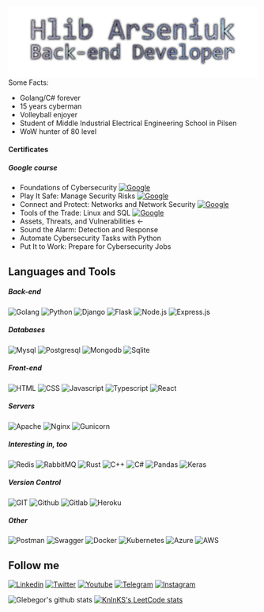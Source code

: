 ![Header](https://github.com/Glebegor/Glebegor/blob/master/assets/header.png)
Some Facts:
- Golang/C# forever
- 15 years cyberman
- Volleyball enjoyer
- Student of Middle Industrial Electrical Engineering School in Pilsen 
- WoW hunter of 80 level

#### Certificates
##### Google course
- Foundations of Cybersecurity [![Google](https://img.shields.io/badge/Cybersecurity-090909?style=for-the-badge&logo=google)](https://www.coursera.org/account/accomplishments/records/XC6F92XQDAQJ)
- Play It Safe: Manage Security Risks [![Google](https://img.shields.io/badge/Cybersecurity-090909?style=for-the-badge&logo=google)](https://www.coursera.org/account/accomplishments/records/6JAS8LDV3ZXR)
- Connect and Protect: Networks and Network Security [![Google](https://img.shields.io/badge/Cybersecurity-090909?style=for-the-badge&logo=google)](https://www.coursera.org/account/accomplishments/records/JMBTWV3LBHRD)
- Tools of the Trade: Linux and SQL [![Google](https://img.shields.io/badge/Cybersecurity-090909?style=for-the-badge&logo=google)](https://www.coursera.org/account/accomplishments/records/6PDHA6LPE599)
- Assets, Threats, and Vulnerabilities <-
- Sound the Alarm: Detection and Response
- Automate Cybersecurity Tasks with Python
- Put It to Work: Prepare for Cybersecurity Jobs
## Languages and Tools
##### Back-end
![Golang](https://img.shields.io/badge/Golang-090909?style=for-the-badge&logo=go)
![Python](https://img.shields.io/badge/Python-090909?style=for-the-badge&logo=python)
![Django](https://img.shields.io/badge/Django-090909?style=for-the-badge&logo=django&logoColor=03830F)
![Flask](https://img.shields.io/badge/Flask-090909?style=for-the-badge&logo=flask)
![Node.js](https://img.shields.io/badge/Node.js-090909?style=for-the-badge&logo=node.js)
![Express.js](https://img.shields.io/badge/Express.js-090909?style=for-the-badge&logo=express)

##### Databases
![Mysql](https://img.shields.io/badge/Mysql-090909?style=for-the-badge&logo=mysql)
![Postgresql](https://img.shields.io/badge/PostgreSQL-090909?style=for-the-badge&logo=postgresql)
![Mongodb](https://img.shields.io/badge/MongoDB-090909?style=for-the-badge&logo=mongodb)
![Sqlite](https://img.shields.io/badge/SQLite-090909?style=for-the-badge&logo=sqlite)

##### Front-end
![HTML](https://img.shields.io/badge/HTML-090909?style=for-the-badge&logo=html5)
![CSS](https://img.shields.io/badge/CSS-090909?style=for-the-badge&logo=css3)
![Javascript](https://img.shields.io/badge/Javascript-090909?style=for-the-badge&logo=javascript)
![Typescript](https://img.shields.io/badge/Typescript-090909?style=for-the-badge&logo=typescript)
![React](https://img.shields.io/badge/React-090909?style=for-the-badge&logo=React)

##### Servers
![Apache](https://img.shields.io/badge/Apache-090909?style=for-the-badge&logo=Apache&logoColor=692929)
![Nginx](https://img.shields.io/badge/Nginx-090909?style=for-the-badge&logo=Nginx&logoColor=2EEA22)
![Gunicorn](https://img.shields.io/badge/Gunicorn-090909?style=for-the-badge&logo=Gunicorn)

##### Interesting in, too
![Redis](https://img.shields.io/badge/Redis-090909?style=for-the-badge&logo=redis)
![RabbitMQ](https://img.shields.io/badge/RabbitMQ-090909?style=for-the-badge&logo=rabbitmq)
![Rust](https://img.shields.io/badge/Rust-090909?style=for-the-badge&logo=rust)
![C++](https://img.shields.io/badge/C++-090909?style=for-the-badge&logo=C%2b%2b&logoColor=292969)
![C#](https://img.shields.io/badge/C%23-090909?style=for-the-badge&logo=C-sharp&logoColor=764650)
![Pandas](https://img.shields.io/badge/Pandas-090909?style=for-the-badge&logo=Pandas&logoColor=090979)
![Keras](https://img.shields.io/badge/Keras-090909?style=for-the-badge&logo=Keras&logoColor=990909)

##### Version Control
![GIT](https://img.shields.io/badge/GIT-090909?style=for-the-badge&logo=git)
![Github](https://img.shields.io/badge/Github-090909?style=for-the-badge&logo=Github)
![Gitlab](https://img.shields.io/badge/Gitlab-090909?style=for-the-badge&logo=Gitlab)
![Heroku](https://img.shields.io/badge/Heroku-090909?style=for-the-badge&logo=Heroku)

##### Other
![Postman](https://img.shields.io/badge/Postman-090909?style=for-the-badge&logo=Postman)
![Swagger](https://img.shields.io/badge/Swagger-090909?style=for-the-badge&logo=Swagger)
![Docker](https://img.shields.io/badge/Docker-090909?style=for-the-badge&logo=docker)
![Kubernetes](https://img.shields.io/badge/Kubernetes-090909?style=for-the-badge&logo=Kubernetes)
![Azure](https://img.shields.io/badge/Azure-090909?style=for-the-badge&logo=Microsoft-Azure)
![AWS](https://img.shields.io/badge/AWS-090909?style=for-the-badge&logo=Amazon)

## Follow me
[![Linkedin](https://img.shields.io/badge/Linkedin-090909?style=for-the-badge&logo=Linkedin&logoColor=333399)](https://www.linkedin.com/in/gleb-arseniuk-71a154234/)
[![Twitter](https://img.shields.io/badge/Twitter-090909?style=for-the-badge&logo=Twitter)](https://twitter.com/Glebegor2)
[![Youtube](https://img.shields.io/badge/Youtube-090909?style=for-the-badge&logo=Youtube&logoColor=911333)](https://www.youtube.com/channel/UCyxRWdBHgoO8vWiKSkugkNA)
[![Telegram](https://img.shields.io/badge/Telegram-090909?style=for-the-badge&logo=Telegram)](https://t.me/Glebegor)
[![Instagram](https://img.shields.io/badge/Instagram-090909?style=for-the-badge&logo=Instagram)](https://www.instagram.com/ars.gleb/)

![Glebegor's github stats](https://github-readme-stats.vercel.app/api?username=Glebegor&show_icons=true&theme=tokyonight)
[![KnlnKS's LeetCode stats](https://leetcode-stats-six.vercel.app/?username=Glebegor-&theme=dark)](https://leetcode.com/Glebegor-/)



